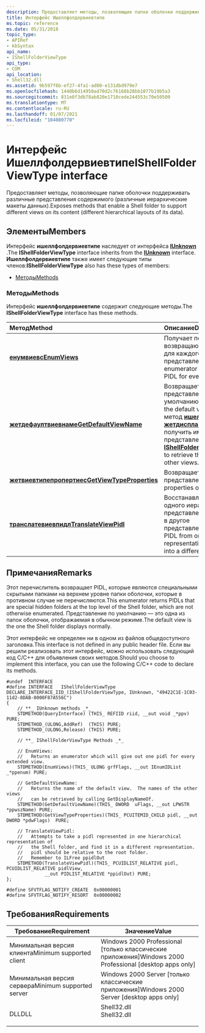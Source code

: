 ```yaml
---
description: Предоставляет методы, позволяющие папке оболочки поддерживать различные представления содержимого (различные иерархические макеты данных).
title: Интерфейс Ишеллфолдервиевтипе
ms.topic: reference
ms.date: 05/31/2018
topic_type:
- APIRef
- kbSyntax
api_name:
- IShellFolderViewType
api_type:
- COM
api_location:
- Shell32.dll
ms.assetid: 9b597f6b-ef27-4fa1-ad00-e131dbd979e7
ms.openlocfilehash: 1440b6d14950ad70d2c76168b28bb1077b19b5a3
ms.sourcegitcommit: 831e8f3db78ab820e1710cede244553c70e50500
ms.translationtype: MT
ms.contentlocale: ru-RU
ms.lasthandoff: 01/07/2021
ms.locfileid: "104080770"
---
```

# <a name="ishellfolderviewtype-interface"></a><span data-ttu-id="17587-103">Интерфейс Ишеллфолдервиевтипе</span><span class="sxs-lookup"><span data-stu-id="17587-103">IShellFolderViewType interface</span></span>

<span data-ttu-id="17587-104">Предоставляет методы, позволяющие папке оболочки поддерживать различные представления содержимого (различные иерархические макеты данных).</span><span class="sxs-lookup"><span data-stu-id="17587-104">Exposes methods that enable a Shell folder to support different views on its content (different hierarchical layouts of its data).</span></span>

## <a name="members"></a><span data-ttu-id="17587-105">Элементы</span><span class="sxs-lookup"><span data-stu-id="17587-105">Members</span></span>

<span data-ttu-id="17587-106">Интерфейс **ишеллфолдервиевтипе** наследует от интерфейса [**IUnknown**](/windows/win32/api/unknwn/nn-unknwn-iunknown) .</span><span class="sxs-lookup"><span data-stu-id="17587-106">The **IShellFolderViewType** interface inherits from the [**IUnknown**](/windows/win32/api/unknwn/nn-unknwn-iunknown) interface.</span></span> <span data-ttu-id="17587-107">**Ишеллфолдервиевтипе** также имеет следующие типы членов:</span><span class="sxs-lookup"><span data-stu-id="17587-107">**IShellFolderViewType** also has these types of members:</span></span>

-   [<span data-ttu-id="17587-108">Методы</span><span class="sxs-lookup"><span data-stu-id="17587-108">Methods</span></span>](#methods)

### <a name="methods"></a><span data-ttu-id="17587-109">Методы</span><span class="sxs-lookup"><span data-stu-id="17587-109">Methods</span></span>

<span data-ttu-id="17587-110">Интерфейс **ишеллфолдервиевтипе** содержит следующие методы.</span><span class="sxs-lookup"><span data-stu-id="17587-110">The **IShellFolderViewType** interface has these methods.</span></span>



| <span data-ttu-id="17587-111">Метод</span><span class="sxs-lookup"><span data-stu-id="17587-111">Method</span></span>                                                                      | <span data-ttu-id="17587-112">Описание</span><span class="sxs-lookup"><span data-stu-id="17587-112">Description</span></span>                                                                                                                                                          |
|:----------------------------------------------------------------------------|:---------------------------------------------------------------------------------------------------------------------------------------------------------------------|
| [<span data-ttu-id="17587-113">**енумвиевс**</span><span class="sxs-lookup"><span data-stu-id="17587-113">**EnumViews**</span></span>](ishellfolderviewtype-enumviews.md)                         | <span data-ttu-id="17587-114">Получает перечислитель, возвращающий один ПИДЛ для каждого расширенного представления.</span><span class="sxs-lookup"><span data-stu-id="17587-114">Retrieves an enumerator that will return one PIDL for every extended view.</span></span><br/>                                                                                |
| [<span data-ttu-id="17587-115">**жетдефаултвиевнаме**</span><span class="sxs-lookup"><span data-stu-id="17587-115">**GetDefaultViewName**</span></span>](ishellfolderviewtype-getdefaultviewname.md)       | <span data-ttu-id="17587-116">Возвращает имя представления по умолчанию.</span><span class="sxs-lookup"><span data-stu-id="17587-116">Gets the name of the default view.</span></span> <span data-ttu-id="17587-117">Вызовите метод [**ишеллфолдер:: жетдисплайнамеоф**](/windows/desktop/api/shobjidl_core/nf-shobjidl_core-ishellfolder-getdisplaynameof) , чтобы получить имена других представлений.</span><span class="sxs-lookup"><span data-stu-id="17587-117">Call [**IShellFolder::GetDisplayNameOf**](/windows/desktop/api/shobjidl_core/nf-shobjidl_core-ishellfolder-getdisplaynameof) to retrieve the names of the other views.</span></span><br/> |
| [<span data-ttu-id="17587-118">**жетвиевтипепропертиес**</span><span class="sxs-lookup"><span data-stu-id="17587-118">**GetViewTypeProperties**</span></span>](ishellfolderviewtype-getviewtypeproperties.md) | <span data-ttu-id="17587-119">Возвращает свойства представления.</span><span class="sxs-lookup"><span data-stu-id="17587-119">Gets the properties of the view.</span></span><br/>                                                                                                                          |
| [<span data-ttu-id="17587-120">**транслатевиевпидл**</span><span class="sxs-lookup"><span data-stu-id="17587-120">**TranslateViewPidl**</span></span>](ishellfolderviewtype-translateviewpidl.md)         | <span data-ttu-id="17587-121">Восстанавливает ПИДЛ из одного иерархического представления папки оболочки в другое представление.</span><span class="sxs-lookup"><span data-stu-id="17587-121">Reconstructs a PIDL from one hierarchical representation of the Shell folder into a different representation.</span></span><br/>                                             |



 

## <a name="remarks"></a><span data-ttu-id="17587-122">Примечания</span><span class="sxs-lookup"><span data-stu-id="17587-122">Remarks</span></span>

<span data-ttu-id="17587-123">Этот перечислитель возвращает PIDL, которые являются специальными скрытыми папками на верхнем уровне папки оболочки, которые в противном случае не перечисляются.</span><span class="sxs-lookup"><span data-stu-id="17587-123">This enumerator returns PIDLs that are special hidden folders at the top level of the Shell folder, which are not otherwise enumerated.</span></span> <span data-ttu-id="17587-124">Представление по умолчанию — это одна из папок оболочки, отображаемая в обычном режиме.</span><span class="sxs-lookup"><span data-stu-id="17587-124">The default view is the one the Shell folder displays normally.</span></span>

<span data-ttu-id="17587-125">Этот интерфейс не определен ни в одном из файлов общедоступного заголовка.</span><span class="sxs-lookup"><span data-stu-id="17587-125">This interface is not defined in any public header file.</span></span> <span data-ttu-id="17587-126">Если вы решили реализовать этот интерфейс, можно использовать следующий код C/C++ для объявления своих методов.</span><span class="sxs-lookup"><span data-stu-id="17587-126">Should you choose to implement this interface, you can use the following C/C++ code to declare its methods.</span></span>


```
#undef  INTERFACE
#define INTERFACE   IShellFolderViewType
DECLARE_INTERFACE_IID_(IShellFolderViewType, IUnknown, "49422C1E-1C03-11d2-8DAB-0000F87A556C")
{
    // **_ IUnknown methods _*_
    STDMETHOD(QueryInterface) (THIS_ REFIID riid, __out void _*ppv) PURE;
    STDMETHOD_(ULONG,AddRef)  (THIS) PURE;
    STDMETHOD_(ULONG,Release) (THIS) PURE;

    // **_ IShellFolderViewType Methods _*_

    // EnumViews:
    //   Returns an enumerator which will give out one pidl for every extended view.
    STDMETHOD(EnumViews)(THIS_ ULONG grfFlags, __out IEnumIDList _*ppenum) PURE;

    // GetDefaultViewName:
    //   Returns the name of the default view.  The names of the other views
    //   can be retrieved by calling GetDisplayNameOf.
    STDMETHOD(GetDefaultViewName)(THIS_ DWORD  uFlags, __out LPWSTR *ppwszName) PURE;
    STDMETHOD(GetViewTypeProperties)(THIS_ PCUITEMID_CHILD pidl, __out DWORD *pdwFlags)  PURE;

    // TranslateViewPidl:
    //   Attempts to take a pidl represented in one hierarchical representation of
    //   the Shell folder, and find it in a different representation.
    //   pidl should be relative to the root folder.
    //   Remember to ILFree ppidlOut
    STDMETHOD(TranslateViewPidl)(THIS_ PCUIDLIST_RELATIVE pidl, PCUIDLIST_RELATIVE pidlView,
              __out PIDLIST_RELATIVE *ppidlOut) PURE;
};

#define SFVTFLAG_NOTIFY_CREATE  0x00000001
#define SFVTFLAG_NOTIFY_RESORT  0x00000002
```



## <a name="requirements"></a><span data-ttu-id="17587-127">Требования</span><span class="sxs-lookup"><span data-stu-id="17587-127">Requirements</span></span>



| <span data-ttu-id="17587-128">Требование</span><span class="sxs-lookup"><span data-stu-id="17587-128">Requirement</span></span> | <span data-ttu-id="17587-129">Значение</span><span class="sxs-lookup"><span data-stu-id="17587-129">Value</span></span> |
|-------------------------------------|----------------------------------------------------------------------------------------|
| <span data-ttu-id="17587-130">Минимальная версия клиента</span><span class="sxs-lookup"><span data-stu-id="17587-130">Minimum supported client</span></span><br/> | <span data-ttu-id="17587-131">Windows 2000 Professional \[только классические приложения\]</span><span class="sxs-lookup"><span data-stu-id="17587-131">Windows 2000 Professional \[desktop apps only\]</span></span><br/>                             |
| <span data-ttu-id="17587-132">Минимальная версия сервера</span><span class="sxs-lookup"><span data-stu-id="17587-132">Minimum supported server</span></span><br/> | <span data-ttu-id="17587-133">Windows 2000 Server \[только классические приложения\]</span><span class="sxs-lookup"><span data-stu-id="17587-133">Windows 2000 Server \[desktop apps only\]</span></span><br/>                                   |
| <span data-ttu-id="17587-134">DLL</span><span class="sxs-lookup"><span data-stu-id="17587-134">DLL</span></span><br/>                      | <dl> <span data-ttu-id="17587-135"><dt>Shell32.dll</dt></span><span class="sxs-lookup"><span data-stu-id="17587-135"><dt>Shell32.dll</dt></span></span> </dl> |



 

 
